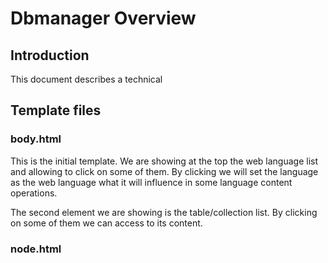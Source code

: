 Dbmanager Overview
==================

## Introduction

This document describes a technical

## Template files

### body.html

This is the initial template. We are showing at the top the web language list and allowing to click on some of them. By clicking we will set the language as the web language what it will influence in some language content operations.

The second element we are showing is the table/collection list. By clicking on some of them we can access to its content.

### node.html



